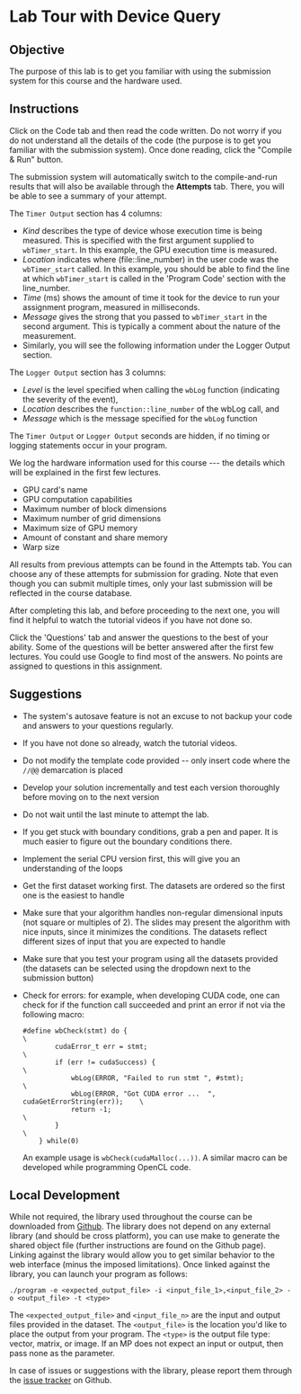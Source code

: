 # Lab Tour with Device Query

## Objective
The purpose of this lab is to get you familiar with using the submission system for this course and the hardware used.

## Instructions

Click on the Code tab and then read the code written. Do not worry if you do not understand all the details of the code (the purpose is to get you familiar with the submission system). Once done reading, click the "Compile & Run" button.

The submission system will automatically switch to the compile-and-run results that will also be available through the **Attempts** tab. There, you will be able to see a summary of your attempt.

The `Timer Output` section has 4 columns:

- *Kind* describes the type of device whose execution time is being measured. This is specified with the first argument supplied to `wbTimer_start`. In this example, the GPU execution time is measured.
- *Location* indicates where (file::line_number) in the user code was the `wbTimer_start` called. In this example, you should be able to find the line at which `wbTimer_start` is called in the 'Program Code' section with the line_number.
- *Time* (ms) shows the amount of time it took for the device to run your assignment program, measured in milliseconds.
- *Message* gives the strong that you passed to `wbTimer_start` in the second argument. This is typically a comment about the nature of the measurement.
- Similarly, you will see the following information under the Logger Output section.

The `Logger Output` section has 3 columns:

- *Level* is the level specified when calling the `wbLog` function (indicating the severity of the event),
- *Location* describes the `function::line_number` of the wbLog call, and
- *Message* which is the message specified for the `wbLog` function

The `Timer Output` or `Logger Output` seconds are hidden, if no timing or logging statements occur in your program.

We log the hardware information used for this course --- the details which will be explained in the first few lectures.

- GPU card's name
- GPU computation capabilities
- Maximum number of block dimensions
- Maximum number of grid dimensions
- Maximum size of GPU memory
- Amount of constant and share memory
- Warp size

All results from previous attempts can be found in the Attempts tab. You can choose any of these attempts for submission for grading. Note that even though you can submit multiple times, only your last submission will be reflected in the course database.

After completing this lab, and before proceeding to the next one, you will find it helpful to watch the tutorial videos if you have not done so.

Click the 'Questions' tab and answer the questions to the best of your ability. Some of the questions will be better answered after the first few lectures. You could use Google to find most of the answers. No points are assigned to questions in this assignment.

## Suggestions

- The system's autosave feature is not an excuse to not backup your code and answers to your questions regularly.
- If you have not done so already, watch the tutorial videos.
- Do not modify the template code provided -- only insert code where the `//@@` demarcation is placed
- Develop your solution incrementally and test each version thoroughly before moving on to the next version
- Do not wait until the last minute to attempt the lab.
- If you get stuck with boundary conditions, grab a pen and paper. It is much easier to figure out the boundary conditions there.
- Implement the serial CPU version first, this will give you an understanding of the loops
- Get the first dataset working first. The datasets are ordered so the first one is the easiest to handle
- Make sure that your algorithm handles non-regular dimensional inputs (not square or multiples of 2). The slides may present the algorithm with nice inputs, since it minimizes the conditions. The datasets reflect different sizes of input that you are expected to handle
- Make sure that you test your program using all the datasets provided (the datasets can be selected using the dropdown next to the submission button)
- Check for errors: for example, when developing CUDA code, one can check for if the function call succeeded and print an error if not via the following macro:

    ```
    #define wbCheck(stmt) do {                                                    \
            cudaError_t err = stmt;                                               \
            if (err != cudaSuccess) {                                             \
                wbLog(ERROR, "Failed to run stmt ", #stmt);                       \
                wbLog(ERROR, "Got CUDA error ...  ", cudaGetErrorString(err));    \
                return -1;                                                        \
            }                                                                     \
        } while(0)
    ```

    An example usage is `wbCheck(cudaMalloc(...))`. A similar macro can be developed while programming OpenCL code.

## Local Development

While not required, the library used throughout the course can be downloaded from [Github](https://github.com/abduld/libwb). The library does not depend on any external library (and should be cross platform), you can use make to generate the shared object file (further instructions are found on the Github page). Linking against the library would allow you to get similar behavior to the web interface (minus the imposed limitations). Once linked against the library, you can launch your program as follows:

```
./program -e <expected_output_file> -i <input_file_1>,<input_file_2> -o <output_file> -t <type>
```

The `<expected_output_file>` and `<input_file_n>` are the input and output files provided in the dataset. The `<output_file>` is the location you'd like to place the output from your program. The `<type>` is the output file type: vector, matrix, or image. If an MP does not expect an input or output, then pass none as the parameter.

In case of issues or suggestions with the library, please report them through the [issue tracker](https://github.com/abduld/libwb/issues) on Github.
